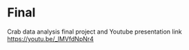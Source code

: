 # Final
Crab data analysis final project and 
Youtube presentation link
https://youtu.be/_lMVfdNpNr4
